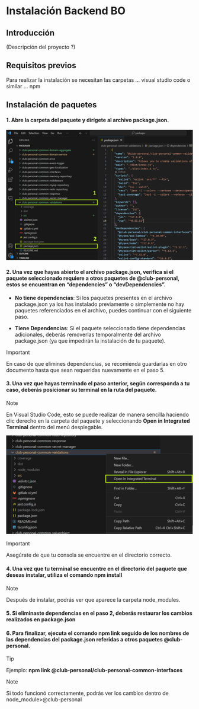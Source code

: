 # Instalación Backend BO

## Introducción
(Descripción del proyecto ?)

## Requisitos previos
Para realizar la instalación se necesitan las carpetas … visual studio code o similar … npm

## Instalación de paquetes
#### 1. Abre la carpeta del paquete y dirígete al archivo **package.json**.

![Alt text](<./assets/Paso 1 - short.png>)

#### 2. Una vez que hayas abierto el archivo **package.json**, verifica si el paquete seleccionado requiere a otros paquetes de **@club-personal**, estos se encuentran en **“dependencies”** o **“devDependencies”**.

   * **No tiene dependencias**: Si los paquetes presentes en el archivo package.json ya los has instalado previamente o simplemente no hay paquetes referenciados en el archivo, puedes continuar con el siguiente paso.

   * **Tiene Dependencias**: Si el paquete seleccionado tiene dependencias adicionales, deberás removerlas temporalmente del archivo package.json (ya que impedirán la instalación de tu paquete).

> [!IMPORTANT]
> En caso de que elimines dependencias, se recomienda guardarlas en otro documento hasta que sean requeridas nuevamente en el paso 5.

#### 3. Una vez que hayas terminado el paso anterior, según corresponda a tu caso, deberás **posicionar su terminal en la ruta del paquete**. 

>[!NOTE]
>En Visual Studio Code, esto se puede realizar de manera sencilla haciendo clic derecho en la carpeta del paquete y seleccionando **Open in Integrated Terminal** dentro del menú desplegable.

![Alt text](<./assets/Paso 2.png>)


> [!IMPORTANT]
> Asegúrate de que tu consola se encuentre en el directorio correcto.

#### 4. Una vez que tu terminal se encuentre en el directorio del paquete que deseas instalar, utiliza el comando **npm install**

> [!NOTE]
> Después de instalar, podrás ver que aparece la carpeta node_modules.

#### 5. Si eliminaste dependencias en el paso 2, deberás **restaurar** los cambios realizados en **package.json**

#### 6. Para finalizar, ejecuta el comando **npm link** seguido de los nombres de las dependencias del package.json referidas a otros paquetes **@club-personal**. 

> [!TIP]
> Ejemplo: **npm link @club-personal/club-personal-common-interfaces**

> [!NOTE]
> Si todo funcionó correctamente, podrás ver los cambios dentro de node_module>@club-personal

